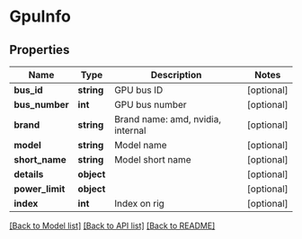 # GpuInfo

## Properties
Name | Type | Description | Notes
------------ | ------------- | ------------- | -------------
**bus_id** | **string** | GPU bus ID | [optional] 
**bus_number** | **int** | GPU bus number | [optional] 
**brand** | **string** | Brand name: amd, nvidia, internal | [optional] 
**model** | **string** | Model name | [optional] 
**short_name** | **string** | Model short name | [optional] 
**details** | **object** |  | [optional] 
**power_limit** | **object** |  | [optional] 
**index** | **int** | Index on rig | [optional] 

[[Back to Model list]](../README.md#documentation-for-models) [[Back to API list]](../README.md#documentation-for-api-endpoints) [[Back to README]](../README.md)


